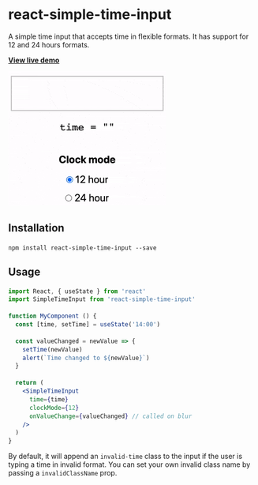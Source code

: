 # react-simple-time-input

A simple time input that accepts time in flexible formats. It has support for 12 and 24 hours formats.

[**View live demo**](https://citifyd.github.io/react-simple-time-input/)

![demo](demo.gif)

## Installation

`npm install react-simple-time-input --save`

## Usage

```jsx
import React, { useState } from 'react'
import SimpleTimeInput from 'react-simple-time-input'

function MyComponent () {
  const [time, setTime] = useState('14:00')

  const valueChanged = newValue => {
    setTime(newValue)
    alert(`Time changed to ${newValue}`)
  }

  return (
    <SimpleTimeInput
      time={time}
      clockMode={12}
      onValueChange={valueChanged} // called on blur
    />
  )
}
```

By default, it will append an `invalid-time` class to the input if the user is typing a time in invalid format. You can set your own invalid class name by passing a `invalidClassName` prop.